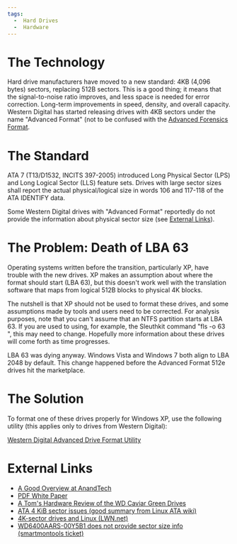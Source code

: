 ```yaml
---
tags:
  -  Hard Drives
  -  Hardware
---
```

# The Technology

Hard drive manufacturers have moved to a new standard: 4KB (4,096 bytes)
sectors, replacing 512B sectors. This is a good thing; it means that the
signal-to-noise ratio improves, and less space is needed for error
correction. Long-term improvements in speed, density, and overall
capacity. Western Digital has started releasing drives with 4KB sectors
under the name "Advanced Format" (not to be confused with the [Advanced
Forensics Format](advanced_forensics_format.md).

# The Standard

ATA 7 (T13/D1532, INCITS 397-2005) introduced Long Physical Sector (LPS)
and Long Logical Sector (LLS) feature sets. Drives with large sector
sizes shall report the actual physical/logical size in words 106 and
117-118 of the ATA IDENTIFY data.

Some Western Digital drives with "Advanced Format" reportedly do not
provide the information about physical sector size (see [External
Links](#external-links)).

# The Problem: Death of LBA 63

Operating systems written before the transition, particularly XP, have
trouble with the new drives. XP makes an assumption about where the
format should start (LBA 63), but this doesn't work well with the
translation software that maps from logical 512B blocks to physical 4K
blocks.

The nutshell is that XP should not be used to format these drives, and
some assumptions made by tools and users need to be corrected. For
analysis purposes, note that you can't assume that an NTFS partition
starts at LBA 63. If you are used to using, for example, the Sleuthkit
command "fls -o 63 <image>", this may need to change. Hopefully more
information about these drives will come forth as time progresses.

LBA 63 was dying anyway. Windows Vista and Windows 7 both align to LBA
2048 by default. This change happened before the Advanced Format 512e
drives hit the marketplace.

# The Solution

To format one of these drives properly for Windows XP, use the following
utility (this applies only to drives from Western Digital):

[Western Digital Advanced Drive Format
Utility](http://www.wdc.com/en/products/advancedformat/)

# External Links

- [A Good Overview at
  AnandTech](http://www.anandtech.com/storage/showdoc.aspx?i=3691)
- [PDF White
  Paper](http://www.wdc.com/wdproducts/library/WhitePapers/ENG/2579-771430.pdf)
- [A Tom's Hardware Review of the WD Caviar Green
  Drives](http://www.tomshardware.com/reviews/green-terabyte-1tb,2078-2.html)
- [ATA 4 KiB sector issues (good summary from Linux ATA
  wiki)](https://ata.wiki.kernel.org/index.php/ATA_4_KiB_sector_issues)
- [4K-sector drives and Linux
  (LWN.net)](http://lwn.net/Articles/377895/)
- [WD6400AARS-00Y5B1 does not provide sector size info (smartmontools
  ticket)](http://sourceforge.net/apps/trac/smartmontools/ticket/62)
